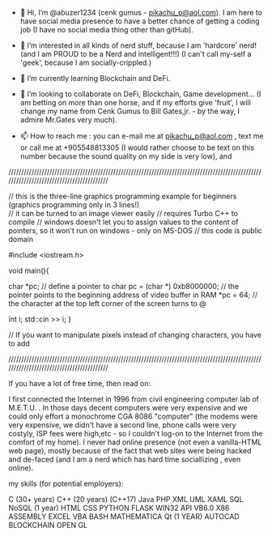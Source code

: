 - 👋 Hi, I’m @abuzer1234   (cenk gumus - pikachu_p@aol.com).
            I am here to have social media presence to have a better chance of getting a coding job (I have no social media thing other than gitHub).

- 👀 I’m interested in all kinds of nerd stuff, because I am 'hardcore' nerd! (and I am PROUD to be a Nerd and intelligent!!!) (I can't call
          my-self a 'geek', because I am  socially-crippled.)

- 🌱 I’m currently learning Blockchain and DeFi.

- 💞️ I’m looking to collaborate on DeFi, Blockchain, Game development...   (I am betting on more than one horse, and if my efforts give 'fruit', I will change my name from Cenk Gumus to Bill Gates,jr.  - by the way, I admire Mr.Gates very much). 

- 📫 How to reach me :     you can e-mail me at pikachu_p@aol.com ,  text me or call me at +905548813305 (I would rather choose to be text on this number because the sound quality on my side is very low), and 



//////////////////////////////////////////////////////////////////////////////////////////////////////////////////////////////////////////

// this is the three-line graphics programming example for beginners  (graphics programming only in 3 lines!)  
// it can be turned to an image viewer easily
// requires Turbo C++ to compile
// windows doesn't let you to assign values to the content of pointers, so it won't run on windows - only on MS-DOS
// this code is public domain

#include <iostream.h>

void main(){

char *pc;                           // define a pointer to char
pc =  (char *) 0xb8000000;          // the pointer points to the beginning address of video buffer in RAM
*pc = 64;                           // the character at the top left corner of the screen turns to @

int i;
std::cin >> i; 
}

// If you want to manipulate pixels instead of changing characters, you have to add 



//////////////////////////////////////////////////////////////////////////////////////////////////////////////////////////////////////////

If you have a lot of free time, then read on:

I first connected the Internet in 1996 from civil engineering computer lab of M.E.T.U. .  In those days decent computers were very expensive and we could only effort a monochrome CGA 8086 "computer" (the modems were very expensive, we didn't have a second line, phone calls were very costyly, ISP fees were high,etc  - so I couldn't log-on to the Internet from the comfort of my home). I never had online presence (not even a vanilla-HTML web page), mostly because of the fact that web sites were being hacked and de-faced (and I am a nerd which has hard time sociallizing , even online).   









my skills (for potential employers):

C         (30+ years)
C++       (20 years) (C++17)
Java
PHP
XML
UML
XAML
SQL
NoSQL    (1 year)
HTML
CSS
PYTHON
FLASK
WIN32 API
VB6.0
X86 ASSEMBLY
EXCEL
VBA
BASH
MATHEMATICA
Qt       (1 YEAR)
AUTOCAD
BLOCKCHAIN
OPEN GL



<!---
abuzer1234/abuzer1234 is a ✨ special ✨ repository because its `README.md` (this file) appears on your GitHub profile.
You can click the Preview link to take a look at your changes.
--->
